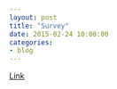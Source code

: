 ```yaml
---
layout: post
title: "Survey"
date: 2015-02-24 10:00:00
categories:
- blog
---
```


[Link](http://goo.gl/forms/gzpS1L0tGU)
